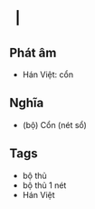 # 丨

## Phát âm
* Hán Việt: cổn

## Nghĩa
* (bộ) Cổn (nét sổ)

## Tags
* bộ thủ
* bộ thủ 1 nét
* Hán Việt

<script>window.HANZI_FIELD='丨';</script>